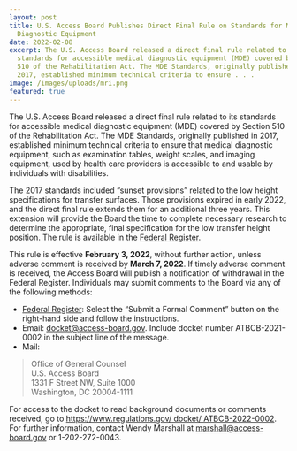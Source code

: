 ```yaml
---
layout: post
title: U.S. Access Board Publishes Direct Final Rule on Standards for Medical
  Diagnostic Equipment
date: 2022-02-08
excerpt: The U.S. Access Board released a direct final rule related to its
  standards for accessible medical diagnostic equipment (MDE) covered by Section
  510 of the Rehabilitation Act. The MDE Standards, originally published in
  2017, established minimum technical criteria to ensure . . .
image: /images/uploads/mri.png
featured: true
---
```

The U.S. Access Board released a direct final rule related to its standards for accessible medical diagnostic equipment (MDE) covered by Section 510 of the Rehabilitation Act. The MDE Standards, originally published in 2017, established minimum technical criteria to ensure that medical diagnostic equipment, such as examination tables, weight scales, and imaging equipment, used by health care providers is accessible to and usable by individuals with disabilities.

The 2017 standards included “sunset provisions” related to the low height specifications for transfer surfaces. Those provisions expired in early 2022, and the direct final rule extends them for an additional three years. This extension will provide the Board the time to complete necessary research to determine the appropriate, final specification for the low transfer height position. The rule is available in the [Federal Register](https://www.federalregister.gov/documents/2022/02/03/2022-02133/standards-for-accessible-medical-diagnostic-equipment).

This rule is effective **February 3, 2022**, without further action, unless adverse comment is received by **March 7, 2022**. If timely adverse comment is received, the Access Board will publish a notification of withdrawal in the Federal Register. Individuals may submit comments to the Board via any of the following methods:

* [Federal Register](https://www.federalregister.gov/documents/2022/02/03/2022-02133/standards-for-accessible-medical-diagnostic-equipment): Select the “Submit a Formal Comment” button on the right-hand side and follow the instructions.
* Email: [docket@access-board.gov](mailto:docket@access-board.gov). Include docket number ATBCB-2021-0002 in the subject line of the message.
* Mail:

> Office of General Counsel \
> U.S. Access Board \
> 1331 F Street NW, Suite 1000 \
> Washington, DC 20004-1111

For access to the docket to read background documents or comments received, go to [https://www.regulations.gov/ docket/ ATBCB-2022-0002](https://www.regulations.gov/docket/ATBCB-2022-0002). For further information, contact Wendy Marshall at [marshall@access-board.gov](mailto:marshall@access-board.gov) or 1-202-272-0043.
